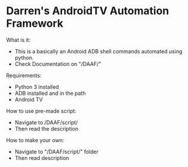 # Darren's AndroidTV Automation Framework

What is it:
* This is a basically an Android ADB shell commands automated using python.
* Check Documentation on "/DAAF/"

Requirements:
* Python 3 installed
* ADB installed and in the path
* Android TV

How to use pre-made script:
* Navigate to /DAAF/script/
* Then read the description

How to make your own:
* Navigate to "/DAAF/script/" folder
* Then read description
